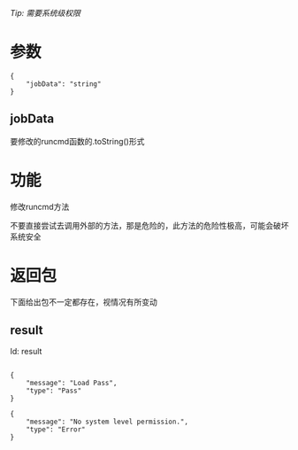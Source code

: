 _Tip: 需要系统级权限_
# 参数
```
{
    "jobData": "string"
}
```
## jobData
要修改的runcmd函数的.toString()形式
# 功能
修改runcmd方法

不要直接尝试去调用外部的方法，那是危险的，此方法的危险性极高，可能会破坏系统安全
# 返回包
下面给出包不一定都存在，视情况有所变动

## result
Id: result

```

{
    "message": "Load Pass",
    "type": "Pass"
}

{
    "message": "No system level permission.",
    "type": "Error"
}

```
